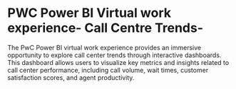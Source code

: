 # PWC Power BI Virtual work experience- Call Centre Trends-
The PwC Power BI virtual work experience provides an immersive opportunity to explore call center trends through interactive dashboards. This dashboard allows users to visualize key metrics and insights related to call center performance, including call volume, wait times, customer satisfaction scores, and agent productivity. 
